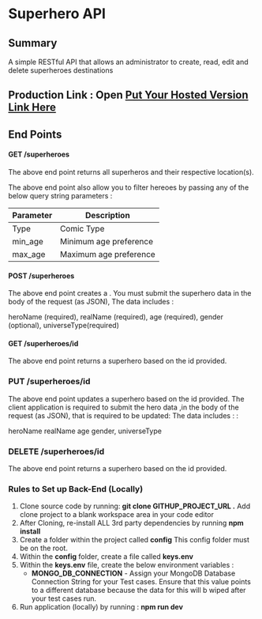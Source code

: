 # Superhero API

## Summary 

A simple RESTful API that allows an administrator to create, read, edit and delete superheroes destinations 

## Production Link : Open [Put Your Hosted Version Link Here]()

## End Points

#### GET /superheroes

The above end point returns all superheros and their respective location(s).

The above end point also allow you to filter hereoes by passing any of the below query string parameters :

| Parameter | Description                                    |
| --------- | ---------------------------------------------- |
| Type      | Comic Type                                     |
| min_age   | Minimum age preference                         |
| max_age   | Maximum age preference                         |


#### POST /superheroes

The above end point creates a . You must submit the superhero data in the body of the request (as JSON), The data includes  :

heroName (required),
realName (required),
age (required),
gender (optional),
universeType(required)


#### GET /superheroes/id

The above end point returns a superhero based on the id provided.


### PUT /superheroes/id

The above end point updates a superhero based on the id provided. The client application is required to submit the hero data ,in the body of the request (as JSON), that is required to be updated: The data includes : :

heroName 
realName 
age 
gender,
universeType


### DELETE /superheroes/id

The above end point returns a superhero based on the id provided.


### Rules to Set up Back-End (Locally)

1. Clone source code by running: **git clone GITHUP_PROJECT_URL .** Add clone project to a blank workspace area in your code editor
1. After Cloning, re-install ALL 3rd party dependencies by running **npm install**
1. Create a folder within the project called **config**  This config folder must be on the root.
1. Within the **config** folder, create a file called **keys.env**
1. Within the **keys.env** file, create the below environment variables :
      - **MONGO_DB_CONNECTION** - Assign your MongoDB Database Connection String for your Test cases. Ensure that this value points to a different database because the data for this will b wiped after your test cases run.
1. Run application (locally) by running : **npm run dev**



